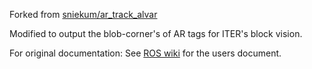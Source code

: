 Forked from [sniekum/ar_track_alvar](https://github.com/sniekum/ar_track_alvar)

Modified to output the blob-corner's of AR tags for ITER's block vision.

For original documentation:
See [ROS wiki](http://wiki.ros.org/ar_track_alvar) for the users document.
